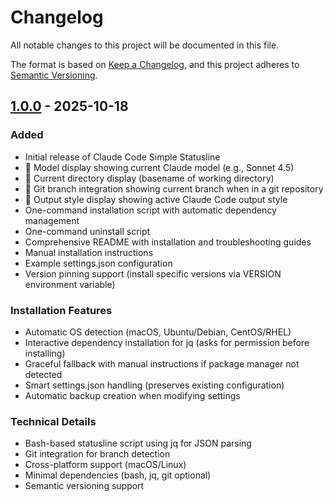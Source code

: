 # Changelog

All notable changes to this project will be documented in this file.

The format is based on [Keep a Changelog](https://keepachangelog.com/en/1.0.0/),
and this project adheres to [Semantic Versioning](https://semver.org/spec/v2.0.0.html).

## [1.0.0] - 2025-10-18

### Added
- Initial release of Claude Code Simple Statusline
- 🤖 Model display showing current Claude model (e.g., Sonnet 4.5)
- 📂 Current directory display (basename of working directory)
- 🌿 Git branch integration showing current branch when in a git repository
- 📝 Output style display showing active Claude Code output style
- One-command installation script with automatic dependency management
- One-command uninstall script
- Comprehensive README with installation and troubleshooting guides
- Manual installation instructions
- Example settings.json configuration
- Version pinning support (install specific versions via VERSION environment variable)

### Installation Features
- Automatic OS detection (macOS, Ubuntu/Debian, CentOS/RHEL)
- Interactive dependency installation for jq (asks for permission before installing)
- Graceful fallback with manual instructions if package manager not detected
- Smart settings.json handling (preserves existing configuration)
- Automatic backup creation when modifying settings

### Technical Details
- Bash-based statusline script using jq for JSON parsing
- Git integration for branch detection
- Cross-platform support (macOS/Linux)
- Minimal dependencies (bash, jq, git optional)
- Semantic versioning support

[1.0.0]: https://github.com/bishnubista/cc-statusline/releases/tag/v1.0.0
